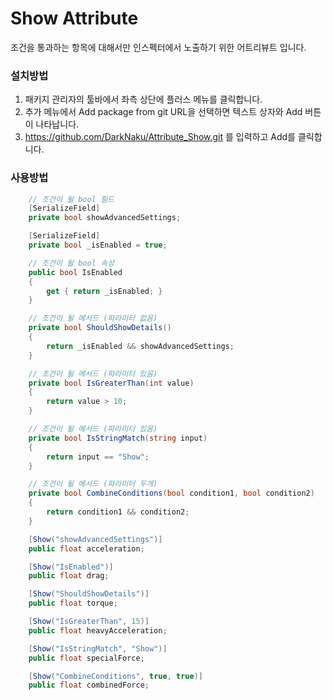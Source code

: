 # Show Attribute

조건을 통과하는 항목에 대해서만 인스펙터에서 노출하기 위한 어트리뷰트 입니다.

### 설치방법
1. 패키지 관리자의 툴바에서 좌측 상단에 플러스 메뉴를 클릭합니다.
2. 추가 메뉴에서 Add package from git URL을 선택하면 텍스트 상자와 Add 버튼이 나타납니다.
3. https://github.com/DarkNaku/Attribute_Show.git 를 입력하고 Add를 클릭합니다.

### 사용방법
```csharp
    // 조건이 될 bool 필드
    [SerializeField] 
    private bool showAdvancedSettings;

    [SerializeField] 
    private bool _isEnabled = true;

    // 조건이 될 bool 속성
    public bool IsEnabled
    {
        get { return _isEnabled; }
    }

    // 조건이 될 메서드 (파라미터 없음)
    private bool ShouldShowDetails()
    {
        return _isEnabled && showAdvancedSettings;
    }

    // 조건이 될 메서드 (파라미터 있음)
    private bool IsGreaterThan(int value)
    {
        return value > 10;
    }

    // 조건이 될 메서드 (파라미터 있음)
    private bool IsStringMatch(string input)
    {
        return input == "Show";
    }

    // 조건이 될 메서드 (파라미터 두개)
    private bool CombineConditions(bool condition1, bool condition2)
    {
        return condition1 && condition2;
    }

    [Show("showAdvancedSettings")]
    public float acceleration;

    [Show("IsEnabled")]
    public float drag;

    [Show("ShouldShowDetails")]
    public float torque;

    [Show("IsGreaterThan", 15)]
    public float heavyAcceleration;

    [Show("IsStringMatch", "Show")]
    public float specialForce;

    [Show("CombineConditions", true, true)]
    public float combinedForce;
```